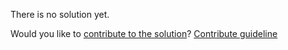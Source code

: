 
There is no solution yet.

Would you like to [contribute to the solution](https://github.com/BFEdev/BFE.dev-solutions/blob/main/quiz/hoisting-iiii_en.md)? [Contribute guideline](https://github.com/BFEdev/BFE.dev-solutions#how-to-contribute)

